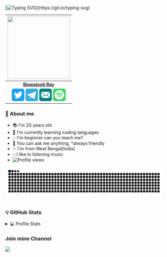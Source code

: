 [![Typing SVG](https://readme-typing-svg.herokuapp.com?color=%23F73A3A&lines=Hay+%F0%9F%91%8B+Bruh;Myself+Biswajyoti+Ray+%F0%9F%99%82;Can+you+teach+me+somthing%3F;Btw+take+love+from+me.)](https://git.io/typing-svg)

| <a href="https://github.com/BiswajyotiRay"><img src="https://telegra.ph/file/93b52c639a84050c36323.jpg" width="200px" height="200px" /></a> |
|:---------------------------------------------------------------------------------------------------------------------------------------:|
|       <b>[Biswajyoti Ray](https://github.com/BiswajyotiRay)</b>                                                                              |
| <a href="https://twitter.com/biswajyoti_ray"><img src="https://github.com/edent/SuperTinyIcons/raw/master/images/svg/twitter.svg" width="40px" height="40px"></a> <a href="https://t.me/shakida69"><img src="https://github.com/edent/SuperTinyIcons/raw/master/images/svg/telegram.svg" width="40px" height="40px"></a> <a href="mailto:tollerdl.1234@gmail.com"><img src="https://github.com/edent/SuperTinyIcons/raw/master/images/svg/email.svg" width="40px" height="40px"></a> <a href="https://open.spotify.com/user/31zskautytbg476wklhfyx3msxdm?si=MLUThC4SQNq6viINQlmyeA&utm_source=copy-link"><img src="https://github.com/edent/SuperTinyIcons/raw/master/images/svg/spotify.svg" width="40px" height="40px"></a>|
### 🍁 About me
- 📚 I'm 20 years old
- 📖 I'm currently learning coding languages
- 💡 I'm beginner can you teach me?
- 🤗 You can ask me anything, *always friendly
- ✨ I'm from West Bengal[India]
- 🎶 I like to listening music
- ![Profile views](https://gpvc.arturio.dev/BiswajyotiRay)

<a href="https://github.com/BiswajyotiRay"><img alt="Snake Gif" src="https://github.com/BiswajyotiRay/BiswajyotiRay/raw/output/github-contribution-grid-snake.svg"/></a>

### 💡 GitHub Stats
<!-- https://github.com/shakida -->
<details> 
  <summary>💻 Profile Stats</summary>
  <br/>
  <p><a href="https://github.com/BiswajyotiRay"><img alt="GitHub Streak" src="http://github-readme-streak-stats.herokuapp.com?user=BiswajyotiRay&theme=tokyonight&hide_border=true"/></a></p>
  <p><a href="https://github.com/BiswajyotiRay"><img alt="Biswajyoti's GitHub stats" src="https://github-readme-stats.vercel.app/api?username=BiswajyotiRay&show_icons=true&theme=tokyonight&hide_border=true"/></a></p>
  <p><a href="https://github.com/BiswajyotiRay"><img alt="Biswajyoti's Top Languages" src="https://github-readme-stats.vercel.app/api/top-langs/?username=BiswajyotiRay&theme=tokyonight&hide_rank=false&border_radius=10&line_height=28&hide_border=true&text_color=a3a3a3"/></a></p>
  <br/>
</details>

### Join mine Channel
<a href="https://t.me/ShakidaUpdates"><img src="https://img.shields.io/badge/TG%20Channel-%D5%8F%D5%B0%C9%91%C6%98%C3%AD%D5%AA%C9%91%20%7C%20Updates-blueviolet?style=for-the-badge&logo=telegram" /></a>
